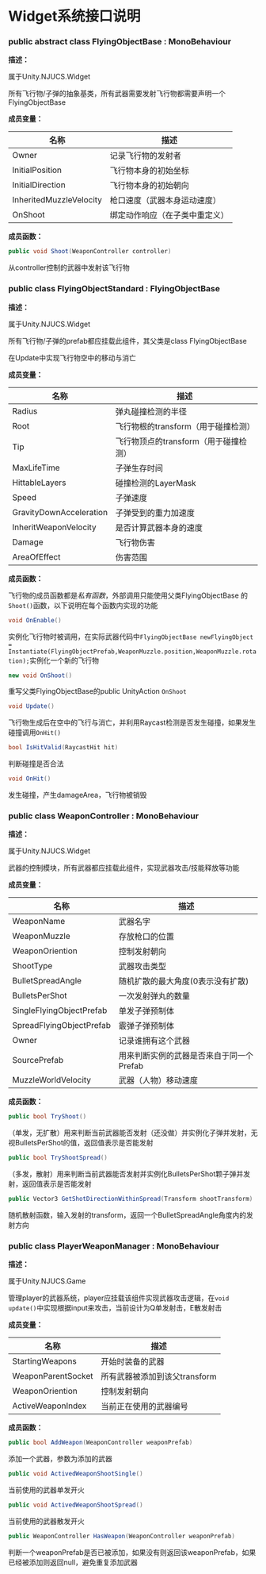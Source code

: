 # Widget系统接口说明

### public abstract class FlyingObjectBase : MonoBehaviour

**描述：**

属于Unity.NJUCS.Widget

所有飞行物/子弹的抽象基类，所有武器需要发射飞行物都需要声明一个FlyingObjectBase

**成员变量：**

| 名称                    | 描述                           |
| ----------------------- | ------------------------------ |
| Owner                   | 记录飞行物的发射者             |
| InitialPosition         | 飞行物本身的初始坐标           |
| InitialDirection        | 飞行物本身的初始朝向           |
| InheritedMuzzleVelocity | 枪口速度（武器本身运动速度）   |
| OnShoot                 | 绑定动作响应（在子类中重定义） |

**成员函数：**

```C#
public void Shoot(WeaponController controller)
```

从controller控制的武器中发射该飞行物




### public class FlyingObjectStandard : FlyingObjectBase

**描述：**

属于Unity.NJUCS.Widget

所有飞行物/子弹的prefab都应挂载此组件，其父类是class FlyingObjectBase

在Update中实现飞行物空中的移动与消亡

**成员变量：**

| 名称                    | 描述                                  |
| ----------------------- | ------------------------------------- |
| Radius                  | 弹丸碰撞检测的半径                    |
| Root                    | 飞行物根的transform（用于碰撞检测）   |
| Tip                     | 飞行物顶点的transform（用于碰撞检测） |
| MaxLifeTime             | 子弹生存时间                          |
| HittableLayers          | 碰撞检测的LayerMask                   |
| Speed                   | 子弹速度                              |
| GravityDownAcceleration | 子弹受到的重力加速度                  |
| InheritWeaponVelocity   | 是否计算武器本身的速度                |
| Damage                  | 飞行物伤害                            |
| AreaOfEffect            | 伤害范围                              |

**成员函数：**

飞行物的成员函数都是*私有函数*，外部调用只能使用父类FlyingObjectBase 的`Shoot()`函数，以下说明在每个函数内实现的功能

```C#
void OnEnable()
```

实例化飞行物时被调用，在实际武器代码中`FlyingObjectBase newFlyingObject = Instantiate(FlyingObjectPrefab,WeaponMuzzle.position,WeaponMuzzle.rotation);`实例化一个新的飞行物

```C#
new void OnShoot()
```

重写父类FlyingObjectBase的public UnityAction `OnShoot`

```C#
void Update()
```

飞行物生成后在空中的飞行与消亡，并利用Raycast检测是否发生碰撞，如果发生碰撞调用`OnHit()`

```C#
bool IsHitValid(RaycastHit hit)
```

判断碰撞是否合法

```C#
void OnHit()
```

发生碰撞，产生damageArea，飞行物被销毁



### public class WeaponController : MonoBehaviour

**描述：**

属于Unity.NJUCS.Widget

武器的控制模块，所有武器都应挂载此组件，实现武器攻击/技能释放等功能

**成员变量：**

| 名称                     | 描述                                     |
| ------------------------ | ---------------------------------------- |
| WeaponName               | 武器名字                                 |
| WeaponMuzzle             | 存放枪口的位置                           |
| WeaponOriention          | 控制发射朝向                             |
| ShootType                | 武器攻击类型                             |
| BulletSpreadAngle        | 随机扩散的最大角度(0表示没有扩散)        |
| BulletsPerShot           | 一次发射弹丸的数量                       |
| SingleFlyingObjectPrefab | 单发子弹预制体                           |
| SpreadFlyingObjectPrefab | 霰弹子弹预制体                           |
| Owner                    | 记录谁拥有这个武器                       |
| SourcePrefab             | 用来判断实例的武器是否来自于同一个Prefab |
| MuzzleWorldVelocity      | 武器（人物）移动速度                     |

**成员函数：**

```c#
public bool TryShoot()
```

（单发，无扩散）用来判断当前武器能否发射（还没做）并实例化子弹并发射，无视BulletsPerShot的值，返回值表示是否能发射

```c#
public bool TryShootSpread()
```

（多发，散射）用来判断当前武器能否发射并实例化BulletsPerShot颗子弹并发射，返回值表示是否能发射

```c#
public Vector3 GetShotDirectionWithinSpread(Transform shootTransform)
```

随机散射函数，输入发射的transform，返回一个BulletSpreadAngle角度内的发射方向



### public class PlayerWeaponManager : MonoBehaviour

**描述：**

属于Unity.NJUCS.Game

管理player的武器系统，player应挂载该组件实现武器攻击逻辑，在`void update()`中实现根据input来攻击，当前设计为Q单发射击，E散发射击

**成员变量：**

| 名称               | 描述                          |
| ------------------ | ----------------------------- |
| StartingWeapons    | 开始时装备的武器              |
| WeaponParentSocket | 所有武器被添加到该父transform |
| WeaponOriention    | 控制发射朝向                  |
| ActiveWeaponIndex  | 当前正在使用的武器编号        |

**成员函数：**

```C#
public bool AddWeapon(WeaponController weaponPrefab)
```

添加一个武器，参数为添加的武器

```C#
public void ActivedWeaponShootSingle()
```

当前使用的武器单发开火

```C#
public void ActivedWeaponShootSpread()
```

当前使用的武器散发开火

```C#
public WeaponController HasWeapon(WeaponController weaponPrefab)
```

判断一个weaponPrefab是否已被添加，如果没有则返回该weaponPrefab，如果已经被添加则返回null，避免重复添加武器